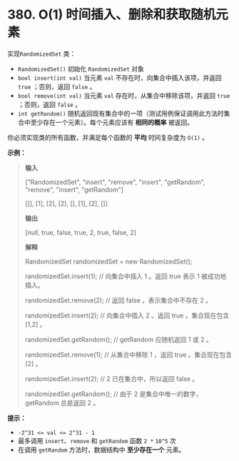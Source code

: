 # 380. O(1) 时间插入、删除和获取随机元素

实现`RandomizedSet` 类：

*   `RandomizedSet()` 初始化 `RandomizedSet` 对象
*   `bool insert(int val)` 当元素 `val` 不存在时，向集合中插入该项，并返回 `true` ；否则，返回 `false` 。
*   `bool remove(int val)` 当元素 `val` 存在时，从集合中移除该项，并返回 `true` ；否则，返回 `false` 。
*   `int getRandom()` 随机返回现有集合中的一项（测试用例保证调用此方法时集合中至少存在一个元素）。每个元素应该有 **相同的概率**  被返回。

你必须实现类的所有函数，并满足每个函数的 **平均**  时间复杂度为 `O(1)` 。

**示例：**

> **输入**
>
> \["RandomizedSet", "insert", "remove", "insert", "getRandom", "remove", "insert", "getRandom"]
>
> \[\[], \[1], \[2], \[2], \[], \[1], \[2], \[]]
>
> **输出**
>
> \[null, true, false, true, 2, true, false, 2]
>
> **解释**
>
> RandomizedSet randomizedSet = new RandomizedSet\(\);
>
> randomizedSet\.insert\(1\); // 向集合中插入 1 。返回 true 表示 1 被成功地插入。
>
> randomizedSet\.remove\(2\); // 返回 false ，表示集合中不存在 2 。
>
> randomizedSet\.insert\(2\); // 向集合中插入 2 。返回 true 。集合现在包含 \[1,2] 。
>
> randomizedSet\.getRandom\(\); // getRandom 应随机返回 1 或 2 。
>
> randomizedSet\.remove\(1\); // 从集合中移除 1 ，返回 true 。集合现在包含 \[2] 。
>
> randomizedSet\.insert\(2\); // 2 已在集合中，所以返回 false 。
>
> randomizedSet\.getRandom\(\); // 由于 2 是集合中唯一的数字，getRandom 总是返回 2 。

**提示：**

*   `-2^31 <= val <= 2^31 - 1`
*   最多调用 `insert`、`remove` 和 `getRandom` 函数 `2 *` `10^5` 次
*   在调用 `getRandom` 方法时，数据结构中 **至少存在一个**  元素。
